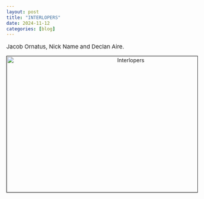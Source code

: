 ```yaml
---
layout: post
title: "INTERLOPERS"
date: 2024-11-12
categories: [blog]
---
```

<p style="font-size:15px">
Jacob Ornatus, Nick Name and Declan Aire.
<br>
<div id="ftr-container" style="text-align: center;"><img src="{{ site.baseurl }}/images/assets/int.jpg" alt="Interlopers" border="1" width="640" height="360">
  </div>

</p>
